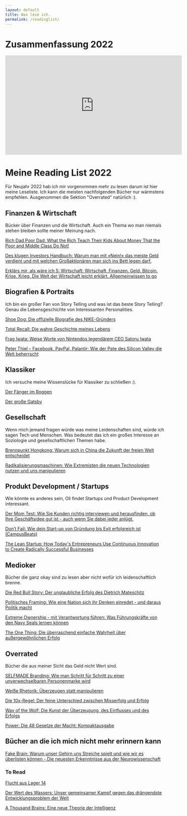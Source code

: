 ```yaml
---
layout: default
title: Was lese ich.
permalink: /readinglist/
---
```


# Zusammenfassung 2022

<iframe width="560" height="315" src="https://www.youtube.com/embed/PLPbnXZYYtQ" title="YouTube video player" frameborder="0" allow="accelerometer; autoplay; clipboard-write; encrypted-media; gyroscope; picture-in-picture" allowfullscreen></iframe>

# Meine Reading List 2022

Für Neujahr 2022 hab ich mir vorgenommen mehr zu lesen darum ist hier meine Leseliste. Ich kann die meisten nachfolgenden Bücher nur wärmstens empfehlen. Ausgenommen die Sektion "Overrated" natürlich :).

## Finanzen & Wirtschaft

Bücker über Finanzen und die Wirtschaft. Auch ein Thema wo man niemals stehen bleiben sollte meiner Meinung nach.

[Rich Dad Poor Dad: What the Rich Teach Their Kids About Money That the Poor and Middle Class Do Not!](https://amzn.to/3fvYq9X)

[Des klugen Investors Handbuch: Warum man mit »Nein!« das meiste Geld verdient und mit welchen Großaktionären man sich ins Bett legen darf.](https://amzn.to/3zF01B2)

[Erklärs mir, als wäre ich 5: Wirtschaft: Wirtschaft. Finanzen. Geld. Bitcoin. Krise. Krieg. Die Welt der Wirtschaft leicht erklärt. Allgemeinwissen to go](https://amzn.to/3T3Vv65)

## Biografien & Portraits

Ich bin ein großer Fan von Story Telling und was ist das beste
Story Telling? Genau die Lebensgeschichte von Interessanten Personalities.

[Shoe Dog: Die offizielle Biografie des NIKE-Gründers](https://amzn.to/3DqGHIM)

[Total Recall: Die wahre Geschichte meines Lebens](https://amzn.to/3WEXml1)

[Frag Iwata: Weise Worte von Nintendos legendärem CEO Satoru Iwata](https://amzn.to/3U3fmDA)

[Peter Thiel – Facebook, PayPal, Palantir: Wie der Pate des Silicon Valley die Welt beherrscht](https://amzn.to/3SVz1UM)

## Klassiker

Ich versuche meine Wissenslücke für Klassiker zu schließen :).

[Der Fänger im Roggen](https://amzn.to/3fvY5nH)

[Der große Gatsby](https://amzn.to/3fzNJ67)

## Gesellschaft

Wenn mich jemand fragen würde was meine Leidenschaften sind, würde ich sagen
Tech und Menschen. Was bedeutet das ich ein großes Interesse an Soziologie und
gesellschaftlichen Themen habe.

[Brennpunkt Hongkong: Warum sich in China die Zukunft der freien Welt entscheidet](https://amzn.to/3Nxh1yP)

[Radikalisierungsmaschinen: Wie Extremisten die neuen Technologien nutzen und uns manipulieren](https://amzn.to/3DUpGZ0)

## Produkt Development / Startups

Wie könnte es anderes sein, Oli findet Startups und Product Development interessant.

[Der Mom Test: Wie Sie Kunden richtig interviewen und herausfinden, ob Ihre Geschäftsidee gut ist - auch wenn Sie dabei jeder anlügt.](https://amzn.to/3NyoXzP)

[Don’t Fail: Wie dein Start-up von Gründung bis Exit erfolgreich ist (CampusBeats)](https://amzn.to/3DFajCG)

[The Lean Startup: How Today's Entrepreneurs Use Continuous Innovation to Create Radically Successful Businesses](https://amzn.to/3Dw4APu)

## Medioker

Bücher die ganz okay sind zu lesen aber nicht wofür ich leidenschaftlich brenne.

[Die Red Bull Story: Der unglaubliche Erfolg des Dietrich Mateschitz](https://amzn.to/3DBdYBc)

[Politisches Framing: Wie eine Nation sich ihr Denken einredet - und daraus Politik macht](https://amzn.to/3WvXrqP)

[Extreme Ownership - mit Verantwortung führen: Was Führungskräfte von den Navy Seals lernen können](https://amzn.to/3H8PAud)

[The One Thing: Die überraschend einfache Wahrheit über außergewöhnlichen Erfolg](https://amzn.to/3ftUFSj)

## Overrated

Bücher die aus meiner Sicht das Geld nicht Wert sind.

[SELFMADE Branding: Wie man Schritt für Schritt zu einer unverwechselbaren Personenmarke wird](https://amzn.to/3fwM3uk)

[Weiße Rhetorik: Überzeugen statt manipulieren](https://amzn.to/3zHfTmB)

[Die 10x-Regel: Der feine Unterschied zwischen Misserfolg und Erfolg](https://amzn.to/3U1QZXb)

[Way of the Wolf: Die Kunst der Überzeugung, des Einflusses und des Erfolgs](https://amzn.to/3Up2IhZ)

[Power: Die 48 Gesetze der Macht: Kompaktausgabe](https://amzn.to/3sScnC6)

## Bücher an die ich mich nicht mehr erinnern kann

[Fake Brain: Warum unser Gehirn uns Streiche spielt und wie wir es überlisten können - Die neuesten Erkenntnisse aus der Neurowissenschaft](https://amzn.to/3FKrFjZ)

### To Read

[Flucht aus Lager 14](https://amzn.to/3kOkLll)

[Der Wert des Wassers: Unser gemeinsamer Kampf gegen das drängendste Entwicklungsproblem der Welt](https://amzn.to/3kOkLll)

[A Thousand Brains: Eine neue Theorie der Intelligenz](https://amzn.to/3Rlwqo4)
